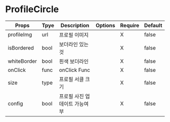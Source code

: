 # ProfileCircle

| Props       | Tpye | Description                   | Options | Require | Default |
| ----------- | ---- | ----------------------------- | ------- | ------- | ------- |
| profileImg  | url  | 프로필 이미지                 |         | X       | false   |
| isBordered  | bool | 보더라인 있는것               |         | X       | false   |
| whiteBorder | bool | 흰색 보더라인                 |         | X       | false   |
| onClick     | func | onClick Func                  |         | X       | false   |
| size        | type | 프로필 서클 크기              |         | X       | false   |
| config      | bool | 프로필 사진 업데이트 가능여부 |         | X       | false   |
